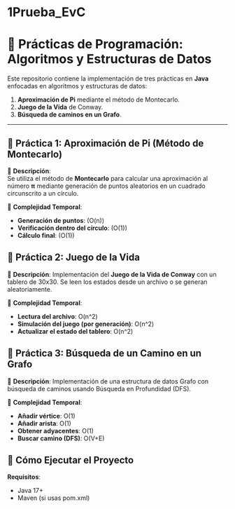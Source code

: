 # 1Prueba_EvC

# 🚀 Prácticas de Programación: Algoritmos y Estructuras de Datos

Este repositorio contiene la implementación de tres prácticas en **Java** enfocadas en algoritmos y estructuras de datos:

1. **Aproximación de Pi** mediante el método de Montecarlo.
2. **Juego de la Vida** de Conway.
3. **Búsqueda de caminos en un Grafo**.

---

## 📌 **Práctica 1: Aproximación de Pi (Método de Montecarlo)**

📖 **Descripción**:  
Se utiliza el método de **Montecarlo** para calcular una aproximación al número **π** mediante generación de puntos aleatorios en un cuadrado circunscrito a un círculo.

🔢 **Complejidad Temporal**:  
- **Generación de puntos**: \(O(n)\)  
- **Verificación dentro del círculo**: \(O(1)\)  
- **Cálculo final**: \(O(1)\)  


## 📌 **Práctica 2: Juego de la Vida**

📖 **Descripción**:
Implementación del **Juego de la Vida de Conway** con un tablero de 30x30. Se leen los estados desde un archivo o se generan aleatoriamente.

🔢 **Complejidad Temporal**: 

- **Lectura del archivo**: O(n^2)
- **Simulación del juego (por generación)**: O(n^2)
- **Actualizar el estado del tablero**: O(n^2)



## 📌 **Práctica 3: Búsqueda de un Camino en un Grafo**

📖 **Descripción**:
Implementación de una estructura de datos Grafo con búsqueda de caminos usando Búsqueda en Profundidad (DFS).

🔢 **Complejidad Temporal**: 

- **Añadir vértice**: O(1)
- **Añadir arista**: O(1)
- **Obtener adyacentes**: O(1)
- **Buscar camino (DFS)**: O(V+E)




## 🔧 **Cómo Ejecutar el Proyecto**

**Requisitos**:
- Java 17+
- Maven (si usas pom.xml)








